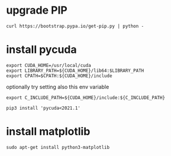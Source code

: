# upgrade PIP
```
curl https://bootstrap.pypa.io/get-pip.py | python -
```
# install pycuda

```
export CUDA_HOME=/usr/local/cuda
export LIBRARY_PATH=${CUDA_HOME}/lib64:$LIBRARY_PATH
export CPATH=$CPATH:${CUDA_HOME}/include
```
optionally try setting also this env variable
```
export C_INCLUDE_PATH=${CUDA_HOME}/include:${C_INCLUDE_PATH}
```

```
pip3 install 'pycuda<2021.1'
```
# install matplotlib
```commandline
sudo apt-get install python3-matplotlib
```